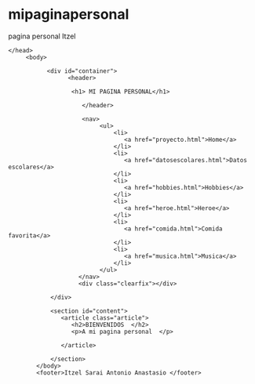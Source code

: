 # mipaginapersonal
pagina personal Itzel
<!DOCTYPE html>
<html>
    <head>
       <meta charset="utf-8"/>
       <title>MI PAGINA PERSONAL</title>
       <link rel="stylesheet" href="estilos.css"/>
        
    </head>
         <body>

               <div id="container">
                     <header>

                      <h1> MI PAGINA PERSONAL</h1>

                         </header>

                         <nav>
                              <ul>
                                  <li>
                                     <a href="proyecto.html">Home</a>
                                  </li>
                                  <li>
                                     <a href="datosescolares.html">Datos escolares</a>
                                  </li>
                                  <li>
                                     <a href="hobbies.html">Hobbies</a>
                                  </li>
                                  <li>
                                     <a href="heroe.html">Heroe</a>
                                  </li>
                                  <li>
                                     <a href="comida.html">Comida favorita</a>
                                  </li>
                                  <li>
                                     <a href="musica.html">Musica</a>
                                  </li>                                
                              </ul>   
                        </nav>
                        <div class="clearfix"></div>

                </div>

                <section id="content">
                   <article class="article">
                      <h2>BIENVENIDOS  </h2>
                      <p>A mi pagina personal  </p>

                   </article>
                   
                </section>
            </body>
            <footer>Itzel Sarai Antonio Anastasio </footer>
</html>
